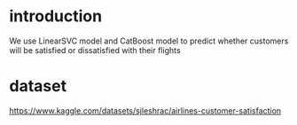 # introduction
We use LinearSVC model and CatBoost model to predict whether customers will be satisfied or dissatisfied with their flights
# dataset
https://www.kaggle.com/datasets/sjleshrac/airlines-customer-satisfaction
